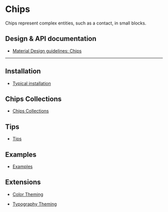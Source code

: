 # Chips

Chips represent complex entities, such as a contact, in small blocks.

## Design & API documentation

* [Material Design guidelines: Chips](https://material.io/go/design-chips)

<!-- toc -->

- - -

## Installation

- [Typical installation](../../../docs/component-installation.md)

## Chips Collections

- [Chips Collections](chips-collections.md)

## Tips

- [Tips](tips.md)

## Examples

- [Examples](Examples.md)

## Extensions

- [Color Theming](color-theming.md)

- [Typography Theming](typography-theming.md)
